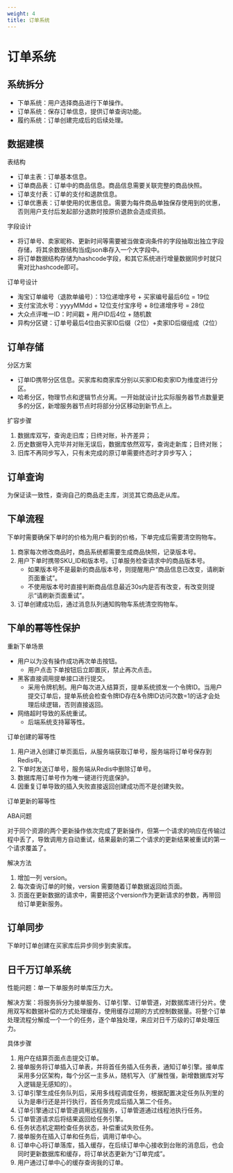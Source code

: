 ```yaml
---
weight: 4
title: 订单系统
---
```


# 订单系统

## 系统拆分

- 下单系统：用户选择商品进行下单操作。
- 订单系统：保存订单信息，提供订单查询功能。
- 履约系统：订单创建完成后的后续处理。

## 数据建模

表结构

* 订单主表：订单基本信息。
* 订单商品表：订单中的商品信息。商品信息需要关联完整的商品快照。
* 订单支付表：订单的支付和退款信息。
* 订单优惠表：订单使用的优惠信息。需要为每件商品单独保存使用到的优惠，否则用户支付后发起部分退款时按原价退款会造成资损。

字段设计

- 将订单号、卖家昵称、更新时间等需要被当做查询条件的字段抽取出独立字段存储，将其余数据结构当成json串存入一个大字段中。
- 将订单数据结构存储为hashcode字段，和其它系统进行增量数据同步时就只需对比hashcode即可。

订单号设计

- 淘宝订单编号（退款单编号）：13位递增序号 + 买家编号最后6位 = 19位
- 支付宝流水号：yyyyMMdd + 12位支付宝序号 + 8位递增序号 = 28位
- 大众点评唯一ID：时间戳 + 用户ID后4位 + 随机数
- 异构分区键：订单号最后4位由买家ID后缀（2位）+卖家ID后缀组成（2位）

## 订单存储

分区方案
- 订单ID携带分区信息。买家库和商家库分别以买家ID和卖家ID为维度进行分区。
- 哈希分区，物理节点和逻辑节点分离。一开始就设计比实际服务器节点数量更多的分区，新增服务器节点时将部分分区移动到新节点上。

扩容步骤
1. 数据库双写，查询走旧库；日终对账，补齐差异；
2. 历史数据导入完毕并对账无误后，数据库依然双写，查询走新库；日终对账；
3. 旧库不再同步写入，只有未完成的原订单需要终态时才异步写入；

## 订单查询

为保证读一致性，查询自己的商品走主库，浏览其它商品走从库。

## 下单流程

下单时需要确保下单时的价格为用户看到的价格，下单完成后需要清空购物车。

1. 商家每次修改商品时，商品系统都需要生成商品快照，记录版本号。
2. 用户下单时携带SKU_ID和版本号。订单服务检查请求中的商品版本号。
   - 如果版本号不是最新的商品版本号，则提醒用户“商品信息已改变，请刷新页面重试”。
   - 不使用版本号时直接判断商品信息最近30s内是否有改变，有改变则提示“请刷新页面重试”。
3. 订单创建成功后，通过消息队列通知购物车系统清空购物车。

## 下单的幂等性保护

重新下单场景

- 用户以为没有操作成功再次单击按钮。
  - 用户点击下单按钮后立即置灰，禁止再次点击。
- 黑客直接调用提单接口进行提交。
  - 采用令牌机制。用户每次进入结算页，提单系统颁发一个令牌ID。当用户提交订单后，提单系统会检查令牌ID存在&令牌ID访问次数=1的话才会处理后续逻辑，否则直接返回。
- 网络超时导致的系统重试。
  - 后端系统支持幂等性。

订单创建的幂等性

1. 用户进入创建订单页面后，从服务端获取订单号，服务端将订单号保存到Redis中。
2. 下单时发送订单号，服务端从Redis中删除订单号。
3. 数据库用订单号作为唯一键进行兜底保护。
4. 因重复订单导致的插入失败直接返回创建成功而不是创建失败。

订单更新的幂等性

ABA问题

对于同个资源的两个更新操作依次完成了更新操作，但第一个请求的响应在传输过程中丢了，导致调用方自动重试，结果最新的第二个请求的更新结果被重试的第一个请求覆盖了。

解决方法

1. 增加一列 version。
2. 每次查询订单的时候，version 需要随着订单数据返回给页面。
3. 页面在更新数据的请求中，需要把这个version作为更新请求的参数，再带回给订单更新服务。


  
## 订单同步

下单时订单创建在买家库后异步同步到卖家库。


## 日千万订单系统

性能问题：单一下单服务时单库压力大。

解决方案：将服务拆分为接单服务、订单引擎、订单管道，对数据库进行分片。使用双写和数据补偿的方式处理缓存，使用缓存过期的方式控制数据量。将整个订单处理流程分解成一个一个的任务，逐个单独处理，来应对日千万级的订单处理压力。

具体步骤

1. 用户在结算页面点击提交订单。
2. 接单服务将订单插入订单表，并将首任务插入任务表，通知订单引擎。接单库采用多分区架构，每个分区一主多从，随机写入（扩展性强，新增数据库对写入逻辑是无感知的）。
3. 订单引擎生成任务队列后，采用多线程调度任务，根据配置决定任务队列里的认为是串行还是并行执行，首任务完成后插入第二个任务。
4. 订单引擎通过订单管道调用远程服务，订单管道通过线程池执行任务。
5. 订单管道请求后将结果返回给任务引擎。
6. 任务状态机定期检查任务状态，补偿重试失败任务。
7. 接单服务在插入订单和任务后，调用订单中心。
8. 订单中心将订单落库，插入缓存，在后续订单中心接收到台账的消息后，也会同时更新数据库和缓存，将订单状态更新为“订单完成”。
9. 用户通过订单中心的缓存查询我的订单。